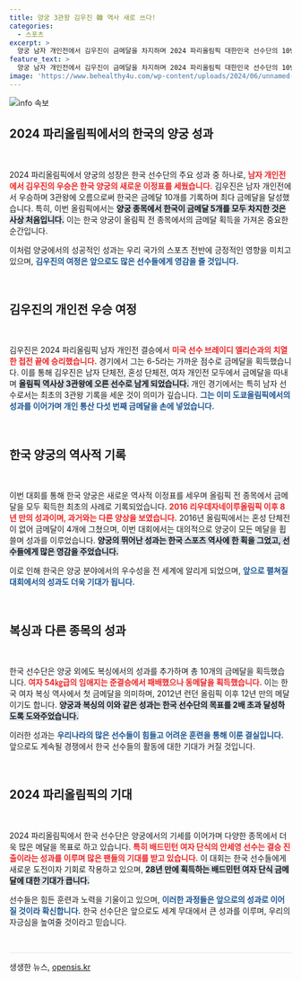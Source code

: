```yaml
---
title: 양궁 3관왕 김우진 韓 역사 새로 쓰다!
categories:
  - 스포츠
excerpt: >
  양궁 남자 개인전에서 김우진이 금메달을 차지하며 2024 파리올림픽 대한민국 선수단의 10번째 금메달을 획득했다. 한국 양궁은 역사상 첫 금메달 5개를 싹쓸이하며 위세를 떨쳤다.
feature_text: >
  양궁 남자 개인전에서 김우진이 금메달을 차지하며 2024 파리올림픽 대한민국 선수단의 10번째 금메달을 획득했다. 한국 양궁은 역사상 첫 금메달 5개를 싹쓸이하며 위세를 떨쳤다.
image: 'https://www.behealthy4u.com/wp-content/uploads/2024/06/unnamed-file.png'
---
```


<p><img src="https://www.behealthy4u.com/wp-content/uploads/2024/06/unnamed-file.png" alt="info 속보" /></p>

<h2 data-ke-size="size26">2024 파리올림픽에서의 한국의 양궁 성과</h2>

<p data-ke-size="size16">&nbsp;</p>

<p>2024 파리올림픽에서 양궁의 성장은 한국 선수단의 주요 성과 중 하나로, <b><span style="color: #ee2323;">남자 개인전에서 김우진의 우승은 한국 양궁의 새로운 이정표를 세웠습니다.</span></b> 김우진은 남자 개인전에서 우승하며 3관왕에 오름으로써 한국은 금메달 10개를 기록하며 최다 금메달을 달성했습니다. 특히, 이번 올림픽에서는 <b><span style="background-color: #21538527;">양궁 종목에서 한국이 금메달 5개를 모두 차지한 것은 사상 처음입니다.</span></b> 이는 한국 양궁이 올림픽 전 종목에서의 금메달 획득을 가져온 중요한 순간입니다. </p>

<p>이처럼 양궁에서의 성공적인 성과는 우리 국가의 스포츠 전반에 긍정적인 영향을 미치고 있으며, <b><span style="color: #1a5490;">김우진의 여정은 앞으로도 많은 선수들에게 영감을 줄 것입니다.</span></b></p>

<p data-ke-size="size16">&nbsp;</p>

<h2 data-ke-size="size26">김우진의 개인전 우승 여정</h2>

<p data-ke-size="size16">&nbsp;</p>

<p>김우진은 2024 파리올림픽 남자 개인전 결승에서 <b><span style="color: #ee2323;">미국 선수 브레이디 엘리슨과의 치열한 접전 끝에 승리했습니다.</span></b> 경기에서 그는 6-5라는 가까운 점수로 금메달을 획득했습니다. 이를 통해 김우진은 남자 단체전, 혼성 단체전, 여자 개인전 모두에서 금메달을 따내며 <b><span style="background-color: #21538527;">올림픽 역사상 3관왕에 오른 선수로 남게 되었습니다.</span></b> 개인 경기에서는 특히 남자 선수로서는 최초의 3관왕 기록을 세운 것이 의미가 깊습니다. <b><span style="color: #1a5490;">그는 이미 도쿄올림픽에서의 성과를 이어가며 개인 통산 다섯 번째 금메달을 손에 넣었습니다.</span></b></p>

<p data-ke-size="size16">&nbsp;</p>

<h2 data-ke-size="size26">한국 양궁의 역사적 기록</h2>

<p data-ke-size="size16">&nbsp;</p>

<p>이번 대회를 통해 한국 양궁은 새로운 역사적 이정표를 세우며 올림픽 전 종목에서 금메달을 모두 획득한 최초의 사례로 기록되었습니다. <b><span style="color: #ee2323;">2016 리우데자네이루올림픽 이후 8년 만의 성과이며, 과거와는 다른 양상을 보였습니다.</span></b> 2016년 올림픽에서는 혼성 단체전이 없어 금메달이 4개에 그쳤으며, 이번 대회에서는 대의적으로 양궁이 모든 메달을 휩쓸며 성과를 이루었습니다. <b><span style="background-color: #21538527;">양궁의 뛰어난 성과는 한국 스포츠 역사에 한 획을 그었고, 선수들에게 많은 영감을 주었습니다.</span></b> </p>

<p>이로 인해 한국은 양궁 분야에서의 우수성을 전 세계에 알리게 되었으며, <b><span style="color: #1a5490;">앞으로 펼쳐질 대회에서의 성과도 더욱 기대가 됩니다.</span></b></p>

<p data-ke-size="size16">&nbsp;</p>

<h2 data-ke-size="size26">복싱과 다른 종목의 성과</h2>

<p data-ke-size="size16">&nbsp;</p>

<p>한국 선수단은 양궁 외에도 복싱에서의 성과를 추가하며 총 10개의 금메달을 획득했습니다. <b><span style="color: #ee2323;">여자 54㎏급의 임애지는 준결승에서 패배했으나 동메달을 획득했습니다.</span></b> 이는 한국 여자 복싱 역사에서 첫 금메달을 의미하며, 2012년 런던 올림픽 이후 12년 만의 메달이기도 합니다. <b><span style="background-color: #21538527;">양궁과 복싱의 이와 같은 성과는 한국 선수단의 목표를 2배 초과 달성하도록 도와주었습니다.</span></b> </p>

<p>이러한 성과는 <b><span style="color: #1a5490;">우리나라의 많은 선수들이 힘들고 어려운 훈련을 통해 이룬 결실입니다.</span></b> 앞으로도 계속될 경쟁에서 한국 선수들의 활동에 대한 기대가 커질 것입니다.</p>

<p data-ke-size="size16">&nbsp;</p>

<h2 data-ke-size="size26">2024 파리올림픽의 기대</h2>

<p data-ke-size="size16">&nbsp;</p>

<p>2024 파리올림픽에서 한국 선수단은 양궁에서의 기세를 이어가며 다양한 종목에서 더욱 많은 메달을 목표로 하고 있습니다. <b><span style="color: #ee2323;">특히 배드민턴 여자 단식의 안세영 선수는 결승 진출이라는 성과를 이루며 많은 팬들의 기대를 받고 있습니다.</span></b> 이 대회는 한국 선수들에게 새로운 도전이자 기회로 작용하고 있으며, <b><span style="background-color: #21538527;">28년 만에 획득하는 배드민턴 여자 단식 금메달에 대한 기대가 큽니다.</span></b> </p>

<p>선수들은 힘든 훈련과 노력을 기울이고 있으며, <b><span style="color: #1a5490;">이러한 과정들은 앞으로의 성과로 이어질 것이라 확신합니다.</span></b> 한국 선수단은 앞으로도 세계 무대에서 큰 성과를 이루며, 우리의 자긍심을 높여줄 것이라고 믿습니다.</p>

<p data-ke-size="size16">&nbsp;</p> 

<hr style="height: 1px; border-width: 0; color: #e8e8e8; background-color: #e8e8e8;" />

<p data-ke-size="size16"></p>
생생한 뉴스, <a href="https://opensis.kr" rel="dofollow">opensis.kr</a>


